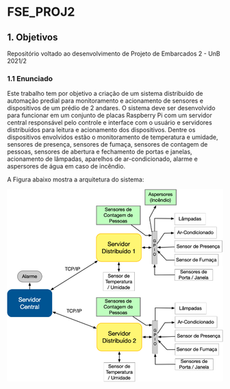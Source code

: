 # FSE_PROJ2

## 1. Objetivos

Repositório voltado ao desenvolvimento de Projeto de Embarcados 2 - UnB 2021/2

### 1.1 Enunciado
Este trabalho tem por objetivo a criação de um sistema distribuído de automação predial para monitoramento e acionamento de sensores e dispositivos de um prédio de 2 andares. O sistema deve ser desenvolvido para funcionar em um conjunto de placas Raspberry Pi com um servidor central responsável pelo controle e interface com o usuário e servidores distribuídos para leitura e acionamento dos dispositivos. Dentre os dispositivos envolvidos estão o monitoramento de temperatura e umidade, sensores de presença, sensores de fumaça, sensores de contagem de pessoas, sensores de abertura e fechamento de portas e janelas, acionamento de lâmpadas, aparelhos de ar-condicionado, alarme e aspersores de água em caso de incêndio.

A Figura abaixo mostra a arquitetura do sistema:

<img src="./images/arquitetura_projeto_2.png" alt="Arquitetura Projeto 2">
